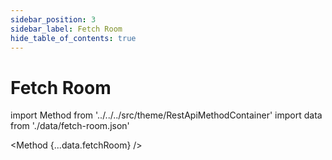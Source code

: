 ```yaml
---
sidebar_position: 3
sidebar_label: Fetch Room
hide_table_of_contents: true
---
```


# Fetch Room

import Method from '../../../src/theme/RestApiMethodContainer'
import data from './data/fetch-room.json'

<Method
{...data.fetchRoom}
/>
